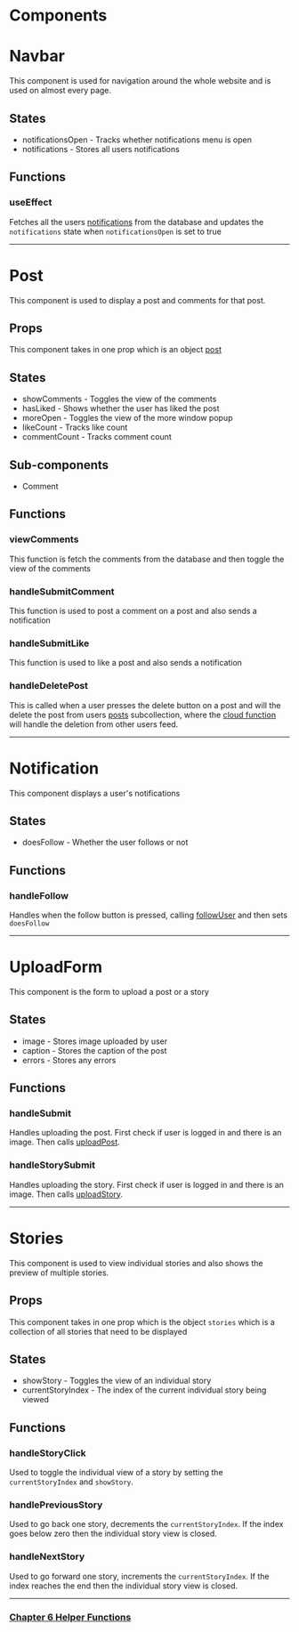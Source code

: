 # **Components**
<!--  Show components in different states for different screens -->
# Navbar
This component is used for navigation around the whole website and is used on almost every page.

## States
* notificationsOpen - Tracks whether notifications menu is open
* notifications - Stores all users notifications

## Functions
### useEffect
Fetches all the users [notifications](./Firestore.md#Notifications) from the database and updates the `notifications` state when `notificationsOpen` is set to true

<!-- TODO show picture of navbar indifferent states(notifOpen) and mobile -->

---
# Post
This component is used to display a post and comments for that post.

## Props
This component takes in one prop which is an object [post](./Firestore.md#post)

## States
* showComments - Toggles the view of the comments
* hasLiked - Shows whether the user has liked the post
* moreOpen - Toggles the view of the more window popup
* likeCount - Tracks like count
* commentCount - Tracks comment count

<!-- ## Styling uses
*  -->

## Sub-components
* Comment
<!-- * VscHeart
* AiOutlineSend
* AiOutlineEllipsis -->

## Functions
### viewComments
This function is fetch the comments from the database and then toggle the view of the comments

### handleSubmitComment
This function is used to post a comment on a post and also sends a notification

### handleSubmitLike
This function is used to like a post and also sends a notification

### handleDeletePost
This is called when a user presses the delete button on a post and will the delete the post from users [posts](./Firestore.md#Posts) subcollection, where the [cloud function](./CloudFunctions.md#fanOutStory) will handle the deletion from other users feed.

<!-- TODO show post in different states & mobile-->

---
# Notification
This component displays a user's notifications

## States
* doesFollow - Whether the user follows or not

## Functions
### handleFollow
Handles when the follow button is pressed, calling [followUser](./HelperFunctions.md#followUser) and then sets `doesFollow`

<!-- TODO show all differnent types of notifications -->

---
# UploadForm
This component is the form to upload a post or a story

## States
* image - Stores image uploaded by user
* caption - Stores the caption of the post
* errors - Stores any errors

## Functions
### handleSubmit
Handles uploading the post. First check if user is logged in and there is an image. Then calls [uploadPost](./HelperFunctions.md#uploadPost).
### handleStorySubmit
Handles uploading the story. First check if user is logged in and there is an image. Then calls [uploadStory](./HelperFunctions.md#uploadStory).

---
# Stories
This component is used to view individual stories and also shows the preview of multiple stories.

## Props
This component takes in one prop which is the object `stories` which is a collection of all stories that need to be displayed

## States
* showStory - Toggles the view of an individual story
* currentStoryIndex - The index of the current individual story being viewed

## Functions
### handleStoryClick
Used to toggle the individual view of a story by setting the `currentStoryIndex` and `showStory`.

### handlePreviousStory
Used to go back one story, decrements the `currentStoryIndex`. If the index goes below zero then the individual story view is closed.

### handleNextStory
Used to go forward one story, increments the `currentStoryIndex`. If the index reaches the end then the individual story view is closed.

---
### [Chapter 6 Helper Functions](./HelperFunctions.md)